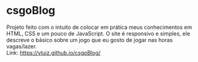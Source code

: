 # csgoBlog

Projeto feito com o intuito de colocar em prática meus conhecimentos em HTML, CSS e um pouco de JavaScript.
O site é responsivo e simples, ele descreve o básico sobre um jogo que eu gosto de jogar nas horas vagas/lazer.
<br>
Link: https://yluiz.github.io/csgoBlog/
